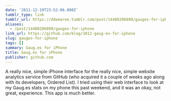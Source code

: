 ```yaml
---
date: '2011-12-19T23:52:06.000Z'
tumblr_type: link
tumblr_url: https://ddemaree.tumblr.com/post/14480206890/gauges-for-iphone
aliases:
  - /post/14480206890/gauges-for-iphone
link_url: https://github.com/blog/1012-gaug-es-for-iphone
slug: gauges-for-iphone
tags: []
summary: Gaug.es for iPhone
title: Gaug.es for iPhone
publisher: github.com
---
```


A really nice, simple iPhone interface for the really nice, simple website analytics service from GitHub (who acquired it a couple of weeks ago along with its developers, Ordered List). I tried using their web interface to look at my Gaug.es stats on my phone this past weekend, and it was an okay, not great, experience. This app is much better.